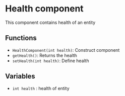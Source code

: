 # Health component

This component contains health of an entity

## Functions

- `HealthComponent(int health)`: Construct component
- `getHealth()`: Returns the health
- `setHealth(int health)`: Define health

## Variables

- `int health` : health of entity